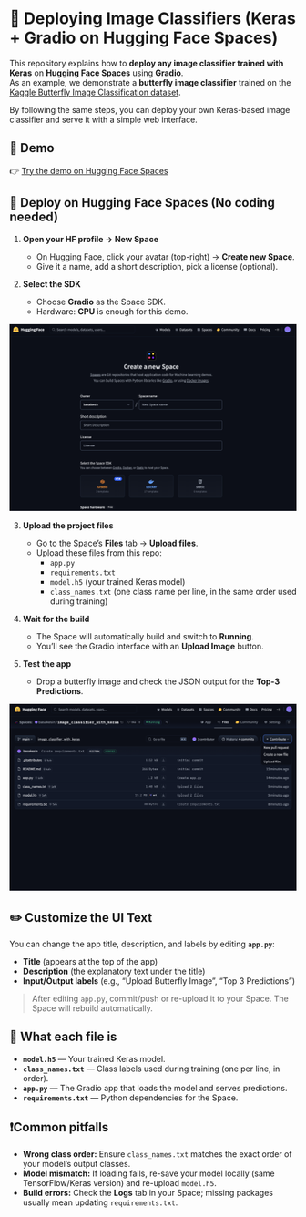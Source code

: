 # 🦋 Deploying Image Classifiers (Keras + Gradio on Hugging Face Spaces)

This repository explains how to **deploy any image classifier trained with Keras** on **Hugging Face Spaces** using **Gradio**.  
As an example, we demonstrate a **butterfly image classifier** trained on the [Kaggle Butterfly Image Classification dataset](https://www.kaggle.com/datasets/gpiosenka/butterfly-images40-species).

By following the same steps, you can deploy your own Keras-based image classifier and serve it with a simple web interface.  

## 🚀 Demo

👉 [Try the demo on Hugging Face Spaces](https://huggingface.co/spaces/basakesin/image_classifier_with_keras)  


## 🚀 Deploy on Hugging Face Spaces (No coding needed)

1. **Open your HF profile → New Space**  
   - On Hugging Face, click your avatar (top-right) → **Create new Space**.  
   - Give it a name, add a short description, pick a license (optional).

2. **Select the SDK**  
   - Choose **Gradio** as the Space SDK.  
   - Hardware: **CPU** is enough for this demo.

![Create Spaces](HF_create_Space.png)

3. **Upload the project files**  
   - Go to the Space’s **Files** tab → **Upload files**.  
   - Upload these files from this repo:
     - `app.py`
     - `requirements.txt`
     - `model.h5` (your trained Keras model)
     - `class_names.txt` (one class name per line, in the same order used during training)

4. **Wait for the build**  
   - The Space will automatically build and switch to **Running**.  
   - You’ll see the Gradio interface with an **Upload Image** button.

5. **Test the app**  
   - Drop a butterfly image and check the JSON output for the **Top-3 Predictions**.

![Add Files](Add_files_to_HF.png)

## ✏️ Customize the UI Text

You can change the app title, description, and labels by editing **`app.py`**:

- **Title** (appears at the top of the app)
- **Description** (the explanatory text under the title)
- **Input/Output labels** (e.g., “Upload Butterfly Image”, “Top 3 Predictions”)

> After editing `app.py`, commit/push or re-upload it to your Space. The Space will rebuild automatically.


## 📁 What each file is

- **`model.h5`** — Your trained Keras model.  
- **`class_names.txt`** — Class labels used during training (one per line, in order).  
- **`app.py`** — The Gradio app that loads the model and serves predictions.  
- **`requirements.txt`** — Python dependencies for the Space.


## ❗️Common pitfalls

- **Wrong class order:** Ensure `class_names.txt` matches the exact order of your model’s output classes.  
- **Model mismatch:** If loading fails, re-save your model locally (same TensorFlow/Keras version) and re-upload `model.h5`.  
- **Build errors:** Check the **Logs** tab in your Space; missing packages usually mean updating `requirements.txt`.

